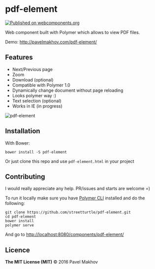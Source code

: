 # pdf-element

[![Published on webcomponents.org](https://img.shields.io/badge/webcomponents.org-published-blue.svg)](https://www.webcomponents.org/element/streetturtle/pdf-element)

Web component built with Polymer which allows to view PDF files.

Demo: http://pavelmakhov.com/pdf-element/

## Features

- Next/Previous page
- Zoom
- Download (optional)
- Compatible with Polymer 1.0
- Dynamically change document without page reloading
- Looks polymer way :)
- Text selection (optional)
- Works in IE (in progress)

![pdf-element](http://pavelmakhov.com/pdf-element/pdf-element.png)

## Installation

With Bower:

```
bower install -S pdf-element
```

Or just clone this repo and use `pdf-element.html` in your project 

## Contributing

I would really appreciate any help. PR/issues and starts are welcome =)

To run it locally make sure you have [Polymer CLI](https://www.npmjs.com/package/polymer-cli) installed and do the following:

```
git clone https://github.com/streetturtle/pdf-element.git
cd pdf-element
bower install
polymer serve
```

And go to [http://localhost:8080/components/pdf-element/](http://localhost:8080/components/pdf-element/)

## Licence

**The MIT License (MIT)** © 2016 Pavel Makhov
